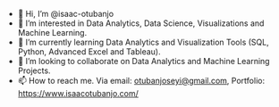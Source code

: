- 👋 Hi, I’m @isaac-otubanjo
- 👀 I’m interested in Data Analytics, Data Science, Visualizations and Machine Learning.
- 🌱 I’m currently learning Data Analytics and Visualization Tools (SQL, Python, Advanced Excel and Tableau).
- 💞️ I’m looking to collaborate on Data Analytics and Machine Learning Projects.
- 📫 How to reach me. Via email: otubanjoseyi@gmail.com, Portfolio: https://www.isaacotubanjo.com/

